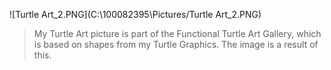 ![Turtle Art_2.PNG](C:\100082395\Pictures/Turtle Art_2.PNG)

> My Turtle Art picture is part of the Functional Turtle Art Gallery,
> which is based on shapes from my Turtle Graphics. The image is a result of this.